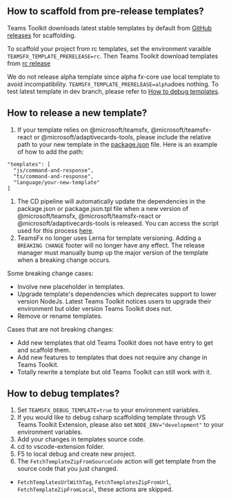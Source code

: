 ## How to scaffold from pre-release templates?

Teams Toolkit downloads latest stable templates by default from [GitHub releases](https://github.com/OfficeDev/TeamsFx/releases) for scaffolding.

To scaffold your project from rc templates, set the environment varaible `TEAMSFX_TEMPLATE_PRERELEASE=rc`. Then Teams Toolkit download templates from [rc release](https://github.com/OfficeDev/TeamsFx/releases/tag/templates%400.0.0-rc)

We do not release alpha template since alpha fx-core use local template to avoid incompatibility. `TEAMSFX_TEMPLATE_PRERELEASE=alpha`does nothing.
To test latest template in dev branch, please refer to [How to debug templates](#how-to-debug-templates).

## How to release a new template?

1. If your template relies on @microsoft/teamsfx, @microsoft/teamsfx-react or @microsoft/adaptivecards-tools, please include the relative path to your new template in the [package.json](https://github.com/OfficeDev/TeamsFx/blob/dev/templates/package.json) file. Here is an example of how to add the path:
  ```
  "templates": [
    "js/command-and-response",
    "ts/command-and-response",
    "language/your-new-template"
  ]
  ```
1. The CD pipeline will automatically update the dependencies in the package.json or package.json.tpl file when a new version of @microsoft/teamsfx, @microsoft/teamsfx-react or @microsoft/adaptivecards-tools is released. You can access the script used for this process [here](https://github.com/OfficeDev/TeamsFx/blob/dev/.github/scripts/sync-version.js).
1. TeamsFx no longer uses Lerna for template versioning. Adding a `BREAKING CHANGE` footer will no longer have any effect. The release manager must manually bump up the major version of the template when a breaking change occurs.

Some breaking change cases:

* Involve new placeholder in templates.
* Upgrade template's dependencies which deprecates support to lower version NodeJs. Latest Teams Toolkit notices users to upgrade their environment but older version Teams Toolkit does not.
* Remove or rename templates.

Cases that are not breaking changes:

* Add new templates that old Teams Toolkit does not have entry to get and scaffold them.
* Add new features to templates that does not require any change in Teams Toolkit.
* Totally rewrite a template but old Teams Toolkit can still work with it.

## How to debug templates?

1. Set `TEAMSFX_DEBUG_TEMPLATE=true` to your environment variables.
2. If you would like to debug csharp scaffolding template through VS Teams Toolkit Extension, please also set `NODE_ENV="development"` to your environment variables.
3. Add your changes in templates source code.
4. cd to vscode-extension folder.
5. F5 to local debug and create new project.
6. The `FetchTemplateZipFromSourceCode` action will get template from the source code that you just changed.

* `FetchTemplatesUrlWithTag`, `FetchTemplatesZipFromUrl`, `FetchTemplateZipFromLocal`, these actions are skipped.
